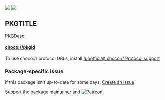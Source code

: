 [![](https://img.shields.io/chocolatey/v/pkgid?color=green&label=pkgid)](https://chocolatey.org/packages/pkgid) [![](https://img.shields.io/chocolatey/dt/pkgid)](https://chocolatey.org/packages/pkgid)

## PKGTITLE

PKGDesc

#### [choco://pkgid](choco://pkgid)
To use choco:// protocol URLs, install [(unofficial) choco:// Protocol support ](https://chocolatey.org/packages/choco-protocol-support)

### Package-specific issue
If this package isn't up-to-date for some days, [Create an issue](https://github.com/tunisiano187/Choco-packages/issues/new/choose)

Support the package maintainer and [![Patreon](https://cdn.jsdelivr.net/gh/tunisiano187/choco-packages@f986b7f5de3afc021180256752805698d4efbc38/icons/patreon.png)](https://www.patreon.com/tunisiano)
